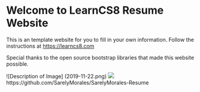 
# Welcome to LearnCS8 Resume Website

This is an template website for you to fill in your own information. Follow the instructions at https://learncs8.com

Special thanks to the open source bootstrap libraries that made this website possible. 
<title>Sarely Morales - Teacher</title>
![Description of Image] (2019-11-22.png) <img src="2019-11-22.png">
https://github.com/SarelyMorales/SarelyMorales-Resume

